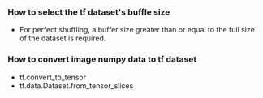 ### How to select the tf dataset's buffle size
* For perfect shuffling, a buffer size greater than or equal to the full size of the dataset is required.
### How to convert image numpy data to tf dataset
* tf.convert_to_tensor
* tf.data.Dataset.from_tensor_slices
